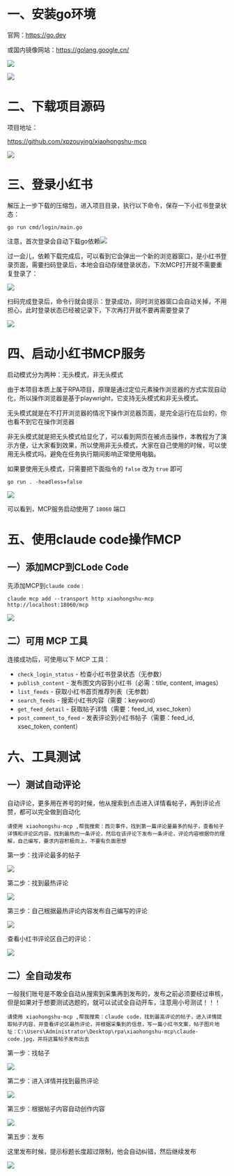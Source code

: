 # 一、安装go环境

官网：https://go.dev

或国内镜像网站：https://golang.google.cn/

![](https://wamplempic.oss-cn-beijing.aliyuncs.com/mdimage-20250914174319743.png)

![](https://wamplempic.oss-cn-beijing.aliyuncs.com/mdimage-20250914192912036.png)

# 二、下载项目源码

项目地址：

https://github.com/xpzouying/xiaohongshu-mcp

![](https://wamplempic.oss-cn-beijing.aliyuncs.com/mdimage-20250914151520455.png)

# 三、登录小红书

解压上一步下载的压缩包，进入项目目录，执行以下命令，保存一下小红书登录状态：

```
go run cmd/login/main.go
```

注意，首次登录会自动下载go依赖![](https://wamplempic.oss-cn-beijing.aliyuncs.com/mdimage-20250914150803517.png)

过一会儿，依赖下载完成后，可以看到它会弹出一个新的浏览器窗口，是小红书登录页面，需要扫码登录后，本地会自动存储登录状态，下次MCP打开就不需要重复登录了：

![](https://wamplempic.oss-cn-beijing.aliyuncs.com/mdimage-20250914151034863.png)

扫码完成登录后，命令行就会提示：登录成功，同时浏览器窗口会自动关掉，不用担心，此时登录状态已经被记录下，下次再打开就不要再需要登录了

![](https://wamplempic.oss-cn-beijing.aliyuncs.com/mdimage-20250914151251874.png)



# 四、启动小红书MCP服务

启动模式分为两种：无头模式，非无头模式

由于本项目本质上属于RPA项目，原理是通过定位元素操作浏览器的方式实现自动化，所以操作浏览器是基于playwright，它支持无头模式和非无头模式。

无头模式就是在不打开浏览器的情况下操作浏览器页面，是完全运行在后台的，你也看不到它在操作浏览器

非无头模式就是把无头模式给显化了，可以看到网页在被点击操作，本教程为了演示方便，让大家看到效果，所以使用非无头模式，大家在自己使用的时候，可以使用无头模式吗，避免在任务执行期间影响正常使用电脑。

如果要使用无头模式，只需要把下面指令的 `false` 改为 `true` 即可

```
go run . -headless=false
```



![](https://wamplempic.oss-cn-beijing.aliyuncs.com/mdimage-20250914151825596.png)



可以看到，MCP服务启动使用了 `18060`  端口



# 五、使用claude code操作MCP

## 一）添加MCP到CLode Code

先添加MCP到`claude code` :

```
claude mcp add --transport http xiaohongshu-mcp http://localhost:18060/mcp
```

![](https://wamplempic.oss-cn-beijing.aliyuncs.com/mdimage-20250914153126488.png)



## 二）可用 MCP 工具

连接成功后，可使用以下 MCP 工具：

- `check_login_status` - 检查小红书登录状态（无参数）
- `publish_content` - 发布图文内容到小红书（必需：title, content, images）
- `list_feeds` - 获取小红书首页推荐列表（无参数）
- `search_feeds` - 搜索小红书内容（需要：keyword）
- `get_feed_detail` - 获取帖子详情（需要：feed_id, xsec_token）
- `post_comment_to_feed` - 发表评论到小红书帖子（需要：feed_id, xsec_token, content）





# 六、工具测试

## 一）测试自动评论

自动评论，更多用在养号的时候，他从搜索到点击进入详情看帖子，再到评论点赞，都可以完全做到自动化

```
请使用 xiaohongshu-mcp ,帮我搜索：西贝事件，找到第一篇评论量最多的帖子，查看帖子详情和评论区内容，找到最热的一条评论，然后在该评论下发布一条评论，评论内容根据你的理解，自己编写，要求内容积极向上，不要有负面思想
```

第一步：找评论最多的帖子

![](https://wamplempic.oss-cn-beijing.aliyuncs.com/mdimage-20250914173104010.png)



第二步：找到最热评论

![](https://wamplempic.oss-cn-beijing.aliyuncs.com/mdimage-20250914173202078.png)



第三步：自己根据最热评论内容发布自己编写的评论

![](https://wamplempic.oss-cn-beijing.aliyuncs.com/mdimage-20250914173300720.png)

查看小红书评论区自己的评论：

![](https://wamplempic.oss-cn-beijing.aliyuncs.com/mdimage-20250914173901997.png)





## 二）全自动发布

一般我们账号是不敢全自动从搜索到采集再到发布的，发布之前必须要经过审核，但是如果对于想要测试选题的，就可以试试全自动开车，注意用小号测试！！！

```
请使用 xiaohongshu-mcp ,帮我搜索：claude code，找到最高评论的帖子，进入详情提取帖子内容，并查看评论区最热评论，并根据采集到的信息，写一篇小红书文案，帖子图片地址：C:\Users\Administrator\Desktop\rpa\xiaohongshu-mcp\claude-code.jpg，并将这篇帖子发布出去
```

第一步：找帖子

![](https://wamplempic.oss-cn-beijing.aliyuncs.com/mdimage-20250914191332323.png)

第二步：进入详情并找到最热评论

![](https://wamplempic.oss-cn-beijing.aliyuncs.com/mdimage-20250914191410096.png)



第三步：根据帖子内容自动创作内容

![](https://wamplempic.oss-cn-beijing.aliyuncs.com/mdimage-20250914191504616.png)

第五步：发布

这里发布时候，提示标题长度超过限制，他会自动纠错，然后继续发布

![](https://wamplempic.oss-cn-beijing.aliyuncs.com/mdimage-20250914191656194.png)

